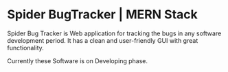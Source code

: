 # Spider BugTracker | MERN Stack
Spider Bug Tracker is Web application for tracking the bugs in any software development period. It has a clean and user-friendly GUI with great functionality. 

Currently these Software is on Developing phase.
